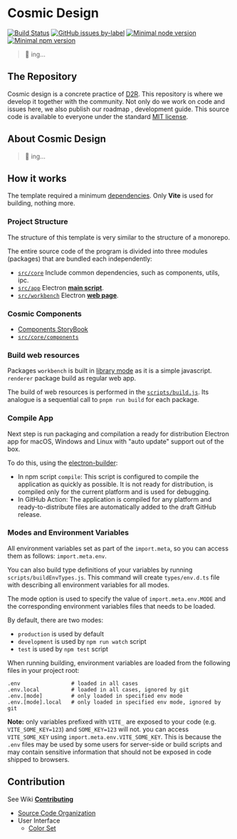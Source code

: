 # Cosmic Design

[![Build Status](https://api.travis-ci.com/design-to-release/cosmic.svg?branch=main)](https://travis-ci.com/design-to-release/cosmic)
[![GitHub issues by-label](https://img.shields.io/github/issues/design-to-release/cosmic/help%20wanted?label=issues%20need%20help&logo=github)](https://github.com/design-to-release/cosmic/issues?q=label%3A%22help+wanted%22+is%3Aopen+is%3Aissue)
[![Minimal node version](https://img.shields.io/static/v1?label=node&message=%3E=14.16&logo=node.js&color)](https://nodejs.org/about/releases/)
[![Minimal npm version](https://img.shields.io/static/v1?label=npm&message=%3E=7.7&logo=npm&color)](https://github.com/npm/cli/releases)

> 🚧 ing...

## The Repository

Cosmic design is a concrete practice of [D2R](https://design-to-release.github.io/docs).
This repository is where we develop it together with the community. Not only do we work on code and issues here, we also publish our roadmap , development guide. This source code is available to everyone under the standard [MIT license](LICENSE.txt).

## About Cosmic Design

> 🚧 ing...

## How it works
The template required a minimum [dependencies](package.json). Only **Vite** is used for building, nothing more.

### Project Structure

The structure of this template is very similar to the structure of a monorepo.

The entire source code of the program is divided into three modules (packages) that are bundled each independently:
- [`src/core`](src/core)
Include common dependencies, such as components, utils, ipc.
- [`src/app`](src/app)
Electron [**main script**](https://www.electronjs.org/docs/tutorial/quick-start#create-the-main-script-file).
- [`src/workbench`](src/workbench)
Electron [**web page**](https://www.electronjs.org/docs/tutorial/quick-start#create-a-web-page).

### Cosmic Components

- [Components StoryBook](https://design-to-release.github.io/cosmic/components)
- [`src/core/components`](src/core/components)

### Build web resources

Packages `workbench` is built in [library mode](https://vitejs.dev/guide/build.html#library-mode) as it is a simple javascript.
`renderer` package build as regular web app.

The build of web resources is performed in the [`scripts/build.js`](scripts/build.js). Its analogue is a sequential call to `pnpm run build` for each package.

### Compile App
Next step is run  packaging and compilation a ready for distribution Electron app for macOS, Windows and Linux with "auto update" support out of the box. 

To do this, using the [electron-builder]:
- In npm script `compile`: This script is configured to compile the application as quickly as possible. It is not ready for distribution, is compiled only for the current platform and is used for debugging.
- In GitHub Action: The application is compiled for any platform and ready-to-distribute files are automatically added to the draft GitHub release. 


### Modes and Environment Variables
All environment variables set as part of the `import.meta`, so you can access them as follows: `import.meta.env`. 

You can also build type definitions of your variables by running `scripts/buildEnvTypes.js`. This command will create `types/env.d.ts` file with describing all environment variables for all modes.

The mode option is used to specify the value of `import.meta.env.MODE` and the corresponding environment variables files that needs to be loaded.

By default, there are two modes:
  - `production` is used by default
  - `development` is used by `npm run watch` script
  - `test` is used by `npm test` script

When running building, environment variables are loaded from the following files in your project root:

```
.env                # loaded in all cases
.env.local          # loaded in all cases, ignored by git
.env.[mode]         # only loaded in specified env mode
.env.[mode].local   # only loaded in specified env mode, ignored by git
```

**Note:** only variables prefixed with `VITE_` are exposed to your code (e.g. `VITE_SOME_KEY=123`) and `SOME_KEY=123` will not.  you can access `VITE_SOME_KEY` using `import.meta.env.VITE_SOME_KEY`. This is because the `.env` files may be used by some users for server-side or build scripts and may contain sensitive information that should not be exposed in code shipped to browsers.



## Contribution

See Wiki **[Contributing](https://github.com/design-to-release/cosmic/wiki/Contributing)**

* [Source Code Organization](https://github.com/design-to-release/cosmic/wiki/Source-Code-Organization)
* User Interface
  * [Color Set](https://github.com/design-to-release/cosmic/wiki/Color-Set)

[electron]: https://github.com/electron/electron
[electron-builder]: https://github.com/electron-userland/electron-builder
[svelte]: https://github.com/sveltejs/svelte
[typescript]: https://github.com/microsoft/TypeScript/
[spectron]: https://github.com/electron-userland/spectron
[smelte]: https://github.com/matyunya/smelte
[tailwindcss]: https://github.com/tailwindlabs/tailwindcss